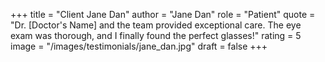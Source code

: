 +++
title = "Client Jane Dan"
author = "Jane Dan"
role = "Patient"
quote = "Dr. [Doctor's Name] and the team provided exceptional care. The eye exam was thorough, and I finally found the perfect glasses!"
rating = 5
image = "/images/testimonials/jane_dan.jpg"
draft = false
+++